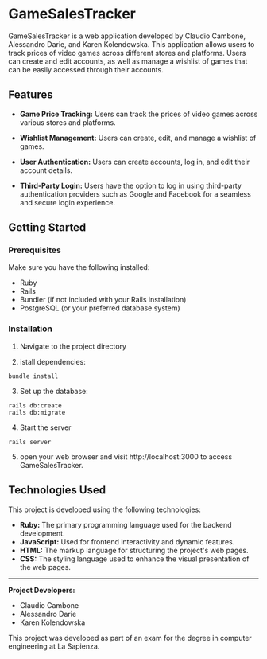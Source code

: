 # GameSalesTracker

GameSalesTracker is a web application developed by Claudio Cambone, Alessandro Darie, and Karen Kolendowska. This application allows users to track prices of video games across different stores and platforms. Users can create and edit accounts, as well as manage a wishlist of games that can be easily accessed through their accounts.

## Features

- **Game Price Tracking:** Users can track the prices of video games across various stores and platforms.

 - **Wishlist Management:** Users can create, edit, and manage a wishlist of games.

- **User Authentication:** Users can create accounts, log in, and edit their account details.

- **Third-Party Login:** Users have the option to log in using third-party authentication providers such as Google and Facebook for a seamless and secure login experience.


## Getting Started

### Prerequisites

Make sure you have the following installed:

- Ruby 
- Rails 
- Bundler (if not included with your Rails installation)
- PostgreSQL (or your preferred database system)

### Installation
 

1. Navigate to the project directory

 2. istall dependencies: 
```
bundle install
```
3. Set up the database:
```
rails db:create
rails db:migrate
```
4. Start the server
```
rails server
```
5. open your web browser and visit http://localhost:3000 to access GameSalesTracker.

## Technologies Used

This project is developed using the following technologies:

- **Ruby:** The primary programming language used for the backend development.
- **JavaScript:** Used for frontend interactivity and dynamic features.
- **HTML:** The markup language for structuring the project's web pages.
- **CSS:** The styling language used to enhance the visual presentation of the web pages.



---

**Project Developers:**
- Claudio Cambone
- Alessandro Darie
- Karen Kolendowska

This project was developed as part of an exam for the degree in computer engineering at La Sapienza.

